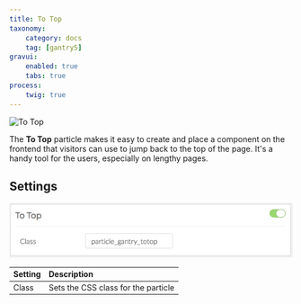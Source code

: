 ```yaml
---
title: To Top
taxonomy:
    category: docs
    tag: [gantry5]
gravui:
    enabled: true
    tabs: true
process:
    twig: true
---
```


![To Top](totop.png)

The **To Top** particle makes it easy to create and place a component on the frontend that visitors can use to jump back to the top of the page. It's a handy tool for the users, especially on lengthy pages.

Settings
-----

![Settings](totop_settings.png)

| Setting |             Description             |
| :------ | :---------------------------------- |
| Class   | Sets the CSS class for the particle |
